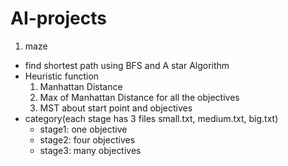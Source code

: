 # AI-projects
1. maze  
 - find shortest path using BFS and A star Algorithm  
 - Heuristic function  
     1) Manhattan Distance  
     2) Max of Manhattan Distance for all the objectives  
     3) MST about start point and objectives  
 - category(each stage has 3 files small.txt, medium.txt, big.txt)  
    - stage1: one objective  
    - stage2: four objectives  
    - stage3: many objectives  
